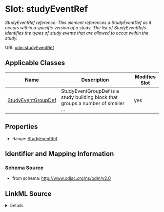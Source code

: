 # Slot: studyEventRef


_StudyEventRef reference: This element references a StudyEventDef as it occurs within a specific version of a study. The list of StudyEventRefs identifies the types of study events that are allowed to occur within the study._



URI: [odm:studyEventRef](http://www.cdisc.org/ns/odm/v2.0/studyEventRef)



<!-- no inheritance hierarchy -->




## Applicable Classes

| Name | Description | Modifies Slot |
| --- | --- | --- |
[StudyEventGroupDef](StudyEventGroupDef.md) | StudyEventGroupDef is a study building block that groups a number of smaller ... |  yes  |







## Properties

* Range: [StudyEventRef](StudyEventRef.md)





## Identifier and Mapping Information







### Schema Source


* from schema: http://www.cdisc.org/ns/odm/v2.0




## LinkML Source

<details>
```yaml
name: studyEventRef
description: 'StudyEventRef reference: This element references a StudyEventDef as
  it occurs within a specific version of a study. The list of StudyEventRefs identifies
  the types of study events that are allowed to occur within the study.'
from_schema: http://www.cdisc.org/ns/odm/v2.0
rank: 1000
alias: studyEventRef
domain_of:
- StudyEventGroupDef
range: StudyEventRef

```
</details>